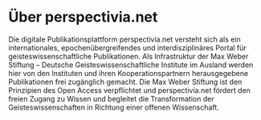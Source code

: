 # Über perspectivia.net

Die digitale Publikationsplattform perspectivia.net versteht sich als ein internationales, epochenübergreifendes und interdisziplinäres Portal für geisteswissenschaftliche Publikationen. Als Infrastruktur der Max Weber Stiftung – Deutsche Geisteswissenschaftliche Institute im Ausland werden hier von den Instituten und ihren Kooperationspartnern herausgegebene Publikationen frei zugänglich gemacht. Die Max Weber Stiftung ist den Prinzipien des Open Access verpflichtet und perspectivia.net fördert den freien Zugang zu Wissen und begleitet die Transformation der Geisteswissenschaften in Richtung einer offenen Wissenschaft.